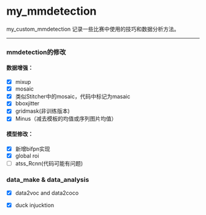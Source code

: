 # my_mmdetection
my_custom_mmdetection
记录一些比赛中使用的技巧和数据分析方法。
*******
### mmdetection的修改
#### 数据增强：
- [x] mixup
- [x] mosaic
- [x] 类似Stitcher中的mosaic，代码中标记为masaic
- [x] bboxjitter
- [x] gridmask(非训练版本)
- [x] Minus（减去模板的均值或序列图片均值）
#### 模型修改：
- [x] 新增bifpn实现
- [x] global roi 
- [ ] atss_Rcnn(代码可能有问题)
### data_make & data_analysis
- [x] data2voc and data2coco
- [x] duck injucktion

